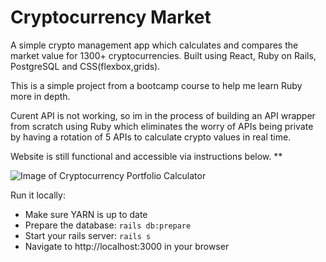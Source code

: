 # Cryptocurrency Market

A simple crypto management app which calculates and compares the market value for 1300+ cryptocurrencies.
Built using React, Ruby on Rails, PostgreSQL and CSS(flexbox,grids).

This is a simple project from a bootcamp course to help me learn Ruby more in depth.

Curent API is not working, so im in the process of building an API wrapper from scratch using Ruby which eliminates the worry of APIs being private by having a rotation of 5 APIs to calculate crypto values in real time.

Website is still functional and accessible via instructions below.
**


![Image of Cryptocurrency Portfolio Calculator](https://github.com/zayneio/cryptocurrency-calculator/blob/master/app/assets/crypto-calculator.png)

Run it locally:
* Make sure YARN is up to date
* Prepare the database:
`rails db:prepare`
* Start your rails server:
`rails s`
* Navigate to http://localhost:3000 in your browser
